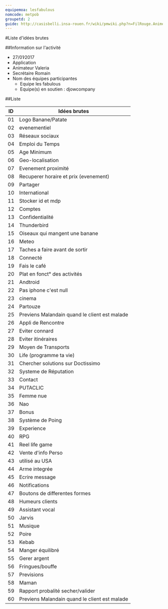 ```yaml
---
equipemoa: lesfabulous 
nomcode: metpob
groupetd: 2
guide: http://casisbelli.insa-rouen.fr/wiki/pmwiki.php?n=FilRouge.AnimerRemueMeninge
---
```


#Liste d'idées brutes

##Information sur l'activité
- 27/01∕2017
- Application
- Animateur Valeria
- Secrétaire Romain
- Nom des équipes participantes
  - Equipe les fabulous
  - Equipe(s) en soutien : djowcompany

##Liste

| ID 	| Idées brutes 	|
|----	|--------------	|
| 01 	| Logo Banane/Patate      	|
| 02 	| evenementiel       	|
| 03 	| Réseaux sociaux         	|
| 04 	| Emploi du Temps             	|
| 05 	| Age Minimum     	|
| 06 	| Geo-localisation     	|
| 07 	| Evenement proximité      	|
| 08 	| Recuperer horaire et prix  (evenement)           	|
| 09 	| Partager     	|
| 10 	| International     	|
| 11 	| Stocker id et mdp      	|
| 12 	| Comptes             	|
| 13 	| Confidentialité     	|
| 14 	| Thunderbird     	|
| 15 	| Oiseaux qui mangent une banane     	|
| 16 	| Meteo             	|
| 17 	| Taches a faire avant de sortir     	|
| 18 	| Connecté     	|
| 19 	| Fais le café      	|
| 20 	| Plat en fonct° des activités             	|
| 21 	| Andtroid     	|
| 22 	| Pas iphone c'est null     	|
| 23 	| cinema      	|
| 24 	| Partouze   |
| 25 	| Previens Malandain quand le client est malade|
| 26 	| Appli de Rencontre       	|
| 27 	| Eviter connard         	|
| 28 	| Eviter itinéraires        	|
| 29 	| Moyen de Transports       	|
| 30 	| Life (programme ta vie)       	|
| 31 	| Chercher solutions sur Doctissimo |
| 32 	| Systeme de Réputation        	|
| 33 	| Contact       	|
| 34	| PUTACLIC  |
| 35 	| Femme nue  |
| 36 	| Nao |
| 37 	| Bonus       	|
| 38 	| Système de Poing       	|
| 39 	| Experience         	|
| 40 	| RPG        	|
| 41 	| Reel life game       	|
| 42 	| Vente d'info Perso       	|
| 43 	| utilisé au USA         	|
| 44 	| Arme integrée        	|
| 45 	| Ecrire message       	|
| 46 	| Notifications   |
| 47 	| Boutons de differentes formes|
| 48 	| Humeurs clients        	|
| 49 	| Assistant vocal       	|
| 50 	| Jarvis       	|
| 51 	| Musique         	|
| 52 	| Poire       	|
| 53 	| Kebab       	|
| 54 	| Manger équilibré         	|
| 55 	| Gerer argent        	|
| 56 	| Fringues/bouffe       	|
| 57 	| Previsions      	|
| 58 	| Maman        	|
| 59 	| Rapport probalité secher/valider      	|
| 60 	| Previens Malandain quand le client est malade    	|



